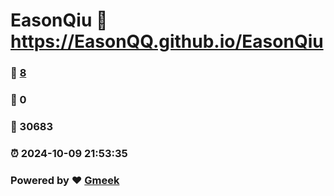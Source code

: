 # EasonQiu :link: https://EasonQQ.github.io/EasonQiu 
### :page_facing_up: [8](https://EasonQQ.github.io/EasonQiu/tag.html) 
### :speech_balloon: 0 
### :hibiscus: 30683 
### :alarm_clock: 2024-10-09 21:53:35 
### Powered by :heart: [Gmeek](https://github.com/Meekdai/Gmeek)
